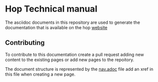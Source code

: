 # Hop Technical manual
The asciidoc documents in this repository are used to generate the documentation that is available on the hop [website](https://www.project-hop.org/technical/latest)

## Contributing
To contribute to this documentation create a pull request adding new content to the existing pages or add new pages to the repoitory.

The document structure is represented by the [nav.adoc](modules/ROOT/nav.adoc) file add an xref in this file when creating a new page.